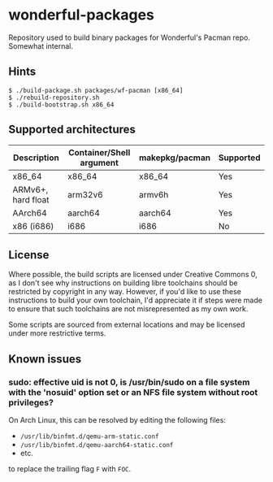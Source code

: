 # wonderful-packages

Repository used to build binary packages for Wonderful's Pacman repo. Somewhat internal.

## Hints

    $ ./build-package.sh packages/wf-pacman [x86_64]
    $ ./rebuild-repository.sh
    $ ./build-bootstrap.sh x86_64

## Supported architectures

| Description | Container/Shell argument | makepkg/pacman | Supported |
| - | - | - | - |
| x86_64 | x86_64 | x86_64 | Yes |
| ARMv6+, hard float | arm32v6 | armv6h | Yes |
| AArch64 | aarch64 | aarch64 | Yes |
| x86 (i686) | i686 | i686 | No |

## License

Where possible, the build scripts are licensed under Creative Commons 0, as I don't see why instructions on building libre toolchains should be restricted by copyright in any way.
However, if you'd like to use these instructions to build your own toolchain, I'd appreciate it if steps were made to ensure that such toolchains are not misrepresented as my own work.

Some scripts are sourced from external locations and may be licensed under more restrictive terms.

## Known issues

### sudo: effective uid is not 0, is /usr/bin/sudo on a file system with the 'nosuid' option set or an NFS file system without root privileges?

On Arch Linux, this can be resolved by editing the following files:

 * `/usr/lib/binfmt.d/qemu-arm-static.conf`
 * `/usr/lib/binfmt.d/qemu-aarch64-static.conf`
 * etc.

to replace the trailing flag `F` with `FOC`.
